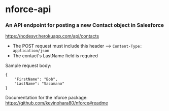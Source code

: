 # nforce-api
### An API endpoint for posting a new Contact object in Salesforce
https://nodesvr.herokuapp.com/api/contacts

- The POST request must include this header -->  ```Content-Type: application/json```
- The contact's LastName field is required

Sample request body:
```
{
	"FirstName": "Bob",
	"LastName": "Sacamano"
}
```
Documentation for the nforce package: https://github.com/kevinohara80/nforce#readme